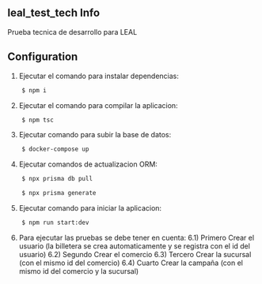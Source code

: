 ## leal_test_tech Info
Prueba tecnica de  desarrollo para LEAL


## Configuration 

1) Ejecutar el comando para instalar dependencias:
```bash
    $ npm i 
```
2) Ejecutar el comando para compilar la aplicacion:
```bash
    $ npm tsc 
```

3) Ejecutar comando para subir la base de datos:
```bash
    $ docker-compose up
```

4) Ejecutar comandos de actualizacion ORM:
```bash
    $ npx prisma db pull

    $ npx prisma generate 
```

5) Ejecutar comando para iniciar la aplicacion:
```bash
    $ npm run start:dev
```
6) Para ejecutar las pruebas se debe tener en cuenta:
    6.1) Primero Crear el usuario (la billetera se crea automaticamente y se registra con el id del usuario)
    6.2) Segundo Crear el comercio
    6.3) Tercero Crear la sucursal (con el mismo id del comercio)
    6.4) Cuarto Crear la campaña (con el mismo id del comercio y la sucursal)